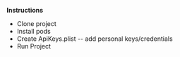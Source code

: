 
**Instructions**
  - Clone project
  - Install pods
  - Create ApiKeys.plist
  -- add personal keys/credentials
  - Run Project